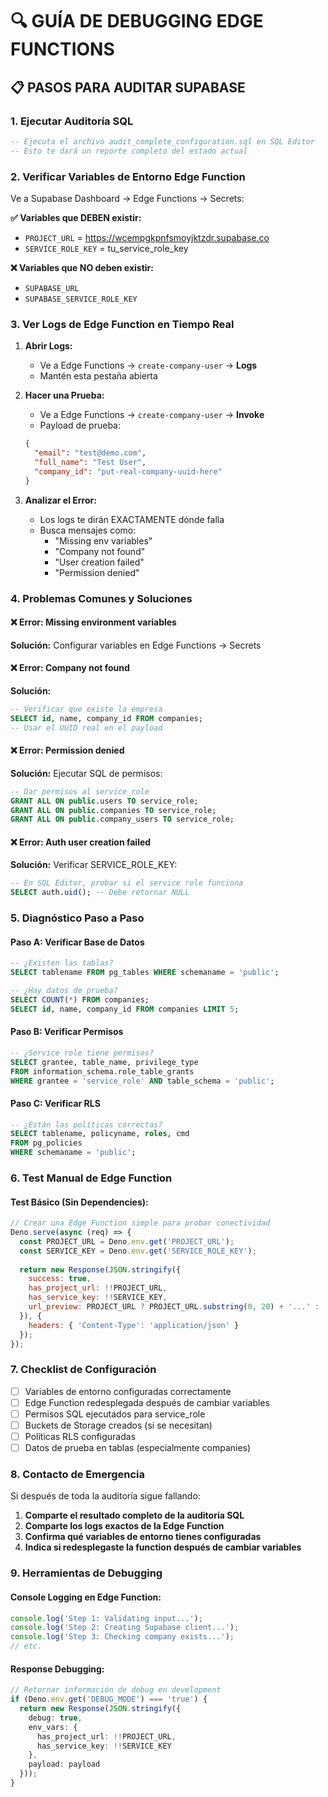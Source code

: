 # 🔍 GUÍA DE DEBUGGING EDGE FUNCTIONS

## 📋 PASOS PARA AUDITAR SUPABASE

### 1. **Ejecutar Auditoría SQL**
```sql
-- Ejecuta el archivo audit_complete_configuration.sql en SQL Editor
-- Esto te dará un reporte completo del estado actual
```

### 2. **Verificar Variables de Entorno Edge Function**
Ve a Supabase Dashboard → Edge Functions → Secrets:

**✅ Variables que DEBEN existir:**
- `PROJECT_URL` = https://wcempgkpnfsmoyjktzdr.supabase.co
- `SERVICE_ROLE_KEY` = tu_service_role_key

**❌ Variables que NO deben existir:**
- `SUPABASE_URL`
- `SUPABASE_SERVICE_ROLE_KEY`

### 3. **Ver Logs de Edge Function en Tiempo Real**

1. **Abrir Logs:**
   - Ve a Edge Functions → `create-company-user` → **Logs**
   - Mantén esta pestaña abierta

2. **Hacer una Prueba:**
   - Ve a Edge Functions → `create-company-user` → **Invoke**
   - Payload de prueba:
   ```json
   {
     "email": "test@demo.com",
     "full_name": "Test User",
     "company_id": "put-real-company-uuid-here"
   }
   ```

3. **Analizar el Error:**
   - Los logs te dirán EXACTAMENTE dónde falla
   - Busca mensajes como:
     - "Missing env variables"
     - "Company not found"
     - "User creation failed"
     - "Permission denied"

### 4. **Problemas Comunes y Soluciones**

#### ❌ **Error: Missing environment variables**
**Solución:** Configurar variables en Edge Functions → Secrets

#### ❌ **Error: Company not found**
**Solución:** 
```sql
-- Verificar que existe la empresa
SELECT id, name, company_id FROM companies;
-- Usar el UUID real en el payload
```

#### ❌ **Error: Permission denied**
**Solución:** Ejecutar SQL de permisos:
```sql
-- Dar permisos al service_role
GRANT ALL ON public.users TO service_role;
GRANT ALL ON public.companies TO service_role;
GRANT ALL ON public.company_users TO service_role;
```

#### ❌ **Error: Auth user creation failed**
**Solución:** Verificar SERVICE_ROLE_KEY:
```sql
-- En SQL Editor, probar si el service role funciona
SELECT auth.uid(); -- Debe retornar NULL
```

### 5. **Diagnóstico Paso a Paso**

#### **Paso A: Verificar Base de Datos**
```sql
-- ¿Existen las tablas?
SELECT tablename FROM pg_tables WHERE schemaname = 'public';

-- ¿Hay datos de prueba?
SELECT COUNT(*) FROM companies;
SELECT id, name, company_id FROM companies LIMIT 5;
```

#### **Paso B: Verificar Permisos**
```sql
-- ¿Service role tiene permisos?
SELECT grantee, table_name, privilege_type 
FROM information_schema.role_table_grants 
WHERE grantee = 'service_role' AND table_schema = 'public';
```

#### **Paso C: Verificar RLS**
```sql
-- ¿Están las políticas correctas?
SELECT tablename, policyname, roles, cmd 
FROM pg_policies 
WHERE schemaname = 'public';
```

### 6. **Test Manual de Edge Function**

#### **Test Básico (Sin Dependencies):**
```javascript
// Crear una Edge Function simple para probar conectividad
Deno.serve(async (req) => {
  const PROJECT_URL = Deno.env.get('PROJECT_URL');
  const SERVICE_KEY = Deno.env.get('SERVICE_ROLE_KEY');
  
  return new Response(JSON.stringify({
    success: true,
    has_project_url: !!PROJECT_URL,
    has_service_key: !!SERVICE_KEY,
    url_preview: PROJECT_URL ? PROJECT_URL.substring(0, 20) + '...' : 'missing'
  }), {
    headers: { 'Content-Type': 'application/json' }
  });
});
```

### 7. **Checklist de Configuración**

- [ ] Variables de entorno configuradas correctamente
- [ ] Edge Function redesplegada después de cambiar variables
- [ ] Permisos SQL ejecutados para service_role
- [ ] Buckets de Storage creados (si se necesitan)
- [ ] Políticas RLS configuradas
- [ ] Datos de prueba en tablas (especialmente companies)

### 8. **Contacto de Emergencia**

Si después de toda la auditoría sigue fallando:

1. **Comparte el resultado completo de la auditoría SQL**
2. **Comparte los logs exactos de la Edge Function**
3. **Confirma qué variables de entorno tienes configuradas**
4. **Indica si redesplegaste la function después de cambiar variables**

### 9. **Herramientas de Debugging**

#### **Console Logging en Edge Function:**
```typescript
console.log('Step 1: Validating input...');
console.log('Step 2: Creating Supabase client...');
console.log('Step 3: Checking company exists...');
// etc.
```

#### **Response Debugging:**
```typescript
// Retornar información de debug en development
if (Deno.env.get('DEBUG_MODE') === 'true') {
  return new Response(JSON.stringify({
    debug: true,
    env_vars: {
      has_project_url: !!PROJECT_URL,
      has_service_key: !!SERVICE_KEY
    },
    payload: payload
  }));
}
```